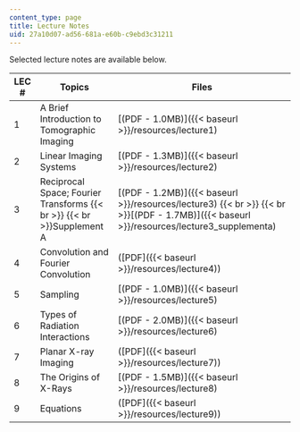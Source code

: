 ```yaml
---
content_type: page
title: Lecture Notes
uid: 27a10d07-ad56-681a-e60b-c9ebd3c31211
---
```


Selected lecture notes are available below.

| LEC # | Topics | Files |
| --- | --- | --- |
| 1 | A Brief Introduction to Tomographic Imaging | [(PDF - 1.0MB)]({{< baseurl >}}/resources/lecture1) |
| 2 | Linear Imaging Systems | [(PDF - 1.3MB)]({{< baseurl >}}/resources/lecture2) |
| 3 | Reciprocal Space; Fourier Transforms  {{< br >}}  {{< br >}}Supplement A | [(PDF - 1.2MB)]({{< baseurl >}}/resources/lecture3)  {{< br >}}  {{< br >}}[(PDF - 1.7MB)]({{< baseurl >}}/resources/lecture3_supplementa) |
| 4 | Convolution and Fourier Convolution | ([PDF]({{< baseurl >}}/resources/lecture4)) |
| 5 | Sampling | [(PDF - 1.0MB)]({{< baseurl >}}/resources/lecture5) |
| 6 | Types of Radiation Interactions | [(PDF - 2.0MB)]({{< baseurl >}}/resources/lecture6) |
| 7 | Planar X-ray Imaging | ([PDF]({{< baseurl >}}/resources/lecture7)) |
| 8 | The Origins of X-Rays | [(PDF - 1.5MB)]({{< baseurl >}}/resources/lecture8) |
| 9 | Equations | ([PDF]({{< baseurl >}}/resources/lecture9))